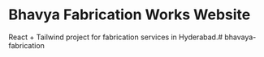 # Bhavya Fabrication Works Website
React + Tailwind project for fabrication services in Hyderabad.# bhavaya-fabrication
